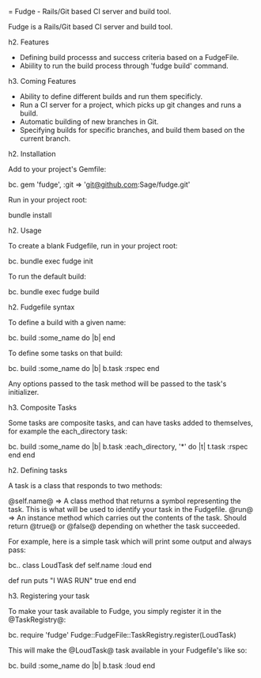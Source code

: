 = Fudge - Rails/Git based CI server and build tool.

Fudge is a Rails/Git based CI server and build tool.

h2. Features

* Defining build processs and success criteria based on a FudgeFile.
* Abiility to run the build process through 'fudge build' command.

h3. Coming Features

* Ability to define different builds and run them specificly.
* Run a CI server for a project, which picks up git changes and runs a build.
* Automatic building of new branches in Git.
* Specifying builds for specific branches, and build them based on the current branch.

h2. Installation

Add to your project's Gemfile:

bc.
gem 'fudge', :git => 'git@github.com:Sage/fudge.git'

Run in your project root:

<shell>
  bundle install
</shell>

h2. Usage

To create a blank Fudgefile, run in your project root:

bc.
bundle exec fudge init

To run the default build:

bc.
bundle exec fudge build

h2. Fudgefile syntax

To define a build with a given name:

bc.
build :some_name do |b|
end

To define some tasks on that build:

bc.
build :some_name do |b|
  b.task :rspec
end

Any options passed to the task method will be passed to the task's initializer.

h3. Composite Tasks

Some tasks are composite tasks, and can have tasks added to themselves, for example the each_directory task:

bc.
build :some_name do |b|
  b.task :each_directory, '*' do |t|
    t.task :rspec
  end
end

h2. Defining tasks

A task is a class that responds to two methods:

@self.name@ => A class method that returns a symbol representing the task. This is what will be used to identify your task in the Fudgefile.
@run@ => An instance method which carries out the contents of the task. Should return @true@ or @false@ depending on whether the task succeeded.

For example, here is a simple task which will print some output and always pass:

bc..
class LoudTask
  def self.name
    :loud
  end

  def run
    puts "I WAS RUN"
    true
  end
end

h3. Registering your task

To make your task available to Fudge, you simply register it in the @TaskRegistry@:

bc.
require 'fudge'
Fudge::FudgeFile::TaskRegistry.register(LoudTask)

This will make the @LoudTask@ task available in your Fudgefile's like so:

bc.
build :some_name do |b|
  b.task :loud
end
